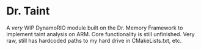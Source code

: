 # Dr. Taint

A *very* WIP DynamoRIO module built on the Dr. Memory Framework to implement taint
analysis on ARM. Core functionality is still unfinished. Very raw, still has hardcoded
paths to my hard drive in CMakeLists.txt, etc.
